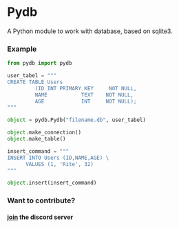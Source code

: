 # Pydb
A Python module to work with database, based on sqlite3.

### Example
```python
from pydb import pydb

user_tabel = """
CREATE TABLE Users
         (ID INT PRIMARY KEY     NOT NULL,
         NAME           TEXT    NOT NULL,
         AGE            INT     NOT NULL);
"""

object = pydb.Pydb("filename.db", user_tabel)

object.make_connection()
object.make_table()

insert_command = """
INSERT INTO Users (ID,NAME,AGE) \
      VALUES (1, 'Rite', 32)
"""

object.insert(insert_command)
```

### Want to contribute?
#### [join](https://discord.gg/YpjyrMFNm7) the discord server